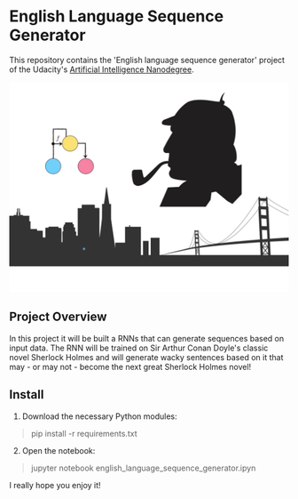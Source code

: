 
# English Language Sequence Generator

This repository contains the 'English language sequence generator' project of the Udacity's [Artificial Intelligence Nanodegree](https://www.udacity.com/course/artificial-intelligence-nanodegree--nd889).

![English Language Sequence Generator](cover.jpg)

## Project Overview
In this project it will be built a RNNs that can generate sequences based on input data. The RNN will be trained on Sir Arthur Conan Doyle's classic novel Sherlock Holmes and will generate wacky sentences based on it that may - or may not - become the next great Sherlock Holmes novel!

## Install

 1. Download the necessary Python modules:
> pip install -r requirements.txt
 2. Open the notebook:
> jupyter notebook english_language_sequence_generator.ipyn

I really hope you enjoy it!
